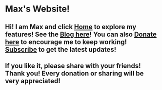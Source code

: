 # Max's Website!
## **Hi! I am Max and click [Home](https://qqiumax.github.io/home/) to explore my features! See the [Blog here](https://qqiumax.github.io/blog/)! You can also [Donate here](https://qqiumax.github.io/donate/) to encourage me to keep working! [Subscribe](https://qqiumax.github.io/subscribe/) to get the latest updates!**
## **If you like it, please share with your friends! Thank you! Every donation or sharing will be very appreciated!** 

